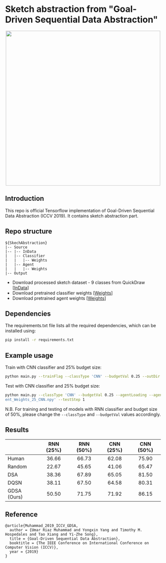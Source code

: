 # Sketch abstraction from "Goal-Driven Sequential Data Abstraction"

<p align="center">
<img src="https://umarriaz.org/wp-content/uploads/2019/10/Preview-ICCV19.png" width="500">
</p>

## Introduction

This repo is official Tensorflow implementation of Goal-Driven Sequential Data Abstraction (ICCV 2019). It contains sketch abstraction part.

## Repo structure
```
${SkechAbstraction}
|-- Source
|-- |-- InData
|   |-- Classifier
|   |   |-- Weights
|   |-- Agent
|   |   |-- Weights
|-- Output
```
* Download processed sketch dataset - 9 classes from QuickDraw [[InData](https://drive.google.com/file/d/1zEQTM3a8a9EOXXdpgRl9hB6574YgC3Xm/view?usp=sharing)]
* Download pretrained classifier weights [[Weights](https://drive.google.com/drive/folders/1qULg2XieNYa_aI4pyK5YxX_4WPdHlNCc?usp=sharing)]
* Download pretrained agent weights [[Weights](https://drive.google.com/drive/folders/16MIflRh_iDrFKRbgVH19VzFic2-YXN9q?usp=sharing)]

## Dependencies
The requirements.txt file lists all the required dependencies, which can be installed using:
```bash
pip install -r requirements.txt
```

## Example usage
Train with CNN classifier and 25% budget size:
```bash
python main.py --trainFlag --classType 'CNN' --budgetVal 0.25 --outDir './Output/RNN-25/'
```
Test with CNN classifier and 25% budget size:
```bash
python main.py --classType 'CNN' --budgetVal 0.25 --agentLoading --agentLoadingFile './Source/Agent/Weights/Ag
ent_Weights_25_CNN.npy' --testStep 1
```

N.B. For training and testing of models with RNN classifier and budget size of 50%, please change the `--classType` and `--budgetVal` values accordingly.

## Results
|             | RNN (25%) | RNN (50%) | CNN (25%) | CNN (50%) |
|-------------|:---------:|:---------:|:---------:|:---------:|
| Human       |   36.66   |   66.73   |   62.08   |   75.90   |
| Random      |   22.67   |   45.65   |   41.06   |   65.47   |
| DSA         |   38.36   |   67.89   |   65.05   |   81.50   |
| DQSN        |   38.11   |   67.50   |   64.58   |   80.31   |
| GDSA (Ours) |   50.50   |   71.75   |   71.92   |   86.15   |

## Reference
```
@article{Muhammad_2019_ICCV_GDSA,
  author = {Umar Riaz Muhammad and Yongxin Yang and Timothy M. Hospedales and Tao Xiang and Yi-Zhe Song},
  title = {Goal-Driven Sequential Data Abstraction},
  booktitle = {The IEEE Conference on International Conference on Computer Vision (ICCV)},
  year = {2019}
}
```
